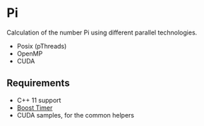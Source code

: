 # Pi

Calculation of the number Pi using different parallel technologies.

* Posix (pThreads)
* OpenMP
* CUDA

## Requirements

* C++ 11 support
* [Boost Timer](http://www.boost.org/doc/libs/1_62_0/libs/timer/doc/index.html)
* CUDA samples, for the common helpers

